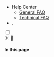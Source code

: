 <!-- @@@NOCONTENT -->
<!-- UNUSED, didn't work well, navbar is now hardcoded on index.html -->
<!-- @FIXME: commented out until ID lang translation is ready.
- :uk:En
    - [:uk:English](/)
    - [:id:Indonesia](/id/home.md) 
-->
- Help Center
    - [General FAQ](https://support.midtrans.com)
    - [Technical FAQ](https://midtrans-advanced-faq.netlify.com/#/faq-general)
- <span id="placeholder-switcher">.</span>

<div class="theme-switch-wrapper">
    <label class="theme-switch" for="checkbox-theme">
        <input type="checkbox" id="checkbox-theme" class="checkbox-theme" onclick="changeTheme()">
        <div class="slider round">☀️ 🌙</div>
    </label>
</div>

<div class="col-lg-3 sidebar__right d-none d-lg-block px-5">
    <div class="sidebar__right-wrapper">
        <h4 class="sidebar__right-title">In this page</h4>
        <ul class="list-unstyled mt-0" id="right-bar-content">
        </ul>
    </div>
</div>